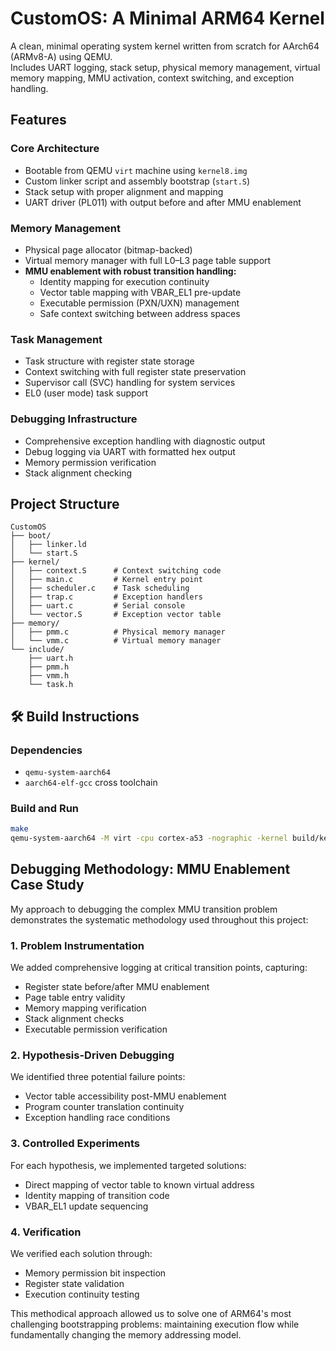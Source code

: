 # CustomOS: A Minimal ARM64 Kernel

A clean, minimal operating system kernel written from scratch for AArch64 (ARMv8-A) using QEMU.  
Includes UART logging, stack setup, physical memory management, virtual memory mapping, MMU activation, context switching, and exception handling.

## Features

### Core Architecture
- Bootable from QEMU `virt` machine using `kernel8.img`
- Custom linker script and assembly bootstrap (`start.S`)
- Stack setup with proper alignment and mapping
- UART driver (PL011) with output before and after MMU enablement

### Memory Management
- Physical page allocator (bitmap-backed)
- Virtual memory manager with full L0–L3 page table support
- **MMU enablement with robust transition handling:**
  - Identity mapping for execution continuity
  - Vector table mapping with VBAR_EL1 pre-update
  - Executable permission (PXN/UXN) management
  - Safe context switching between address spaces

### Task Management
- Task structure with register state storage
- Context switching with full register state preservation
- Supervisor call (SVC) handling for system services
- EL0 (user mode) task support

### Debugging Infrastructure
- Comprehensive exception handling with diagnostic output
- Debug logging via UART with formatted hex output
- Memory permission verification
- Stack alignment checking

## Project Structure
```
CustomOS
├── boot/
│   ├── linker.ld
│   └── start.S
├── kernel/
│   ├── context.S      # Context switching code
│   ├── main.c         # Kernel entry point
│   ├── scheduler.c    # Task scheduling
│   ├── trap.c         # Exception handlers
│   ├── uart.c         # Serial console
│   └── vector.S       # Exception vector table
├── memory/
│   ├── pmm.c          # Physical memory manager
│   └── vmm.c          # Virtual memory manager
└── include/
    ├── uart.h
    ├── pmm.h
    ├── vmm.h
    └── task.h
```

## 🛠 Build Instructions

### Dependencies
- `qemu-system-aarch64`
- `aarch64-elf-gcc` cross toolchain

### Build and Run

```bash
make
qemu-system-aarch64 -M virt -cpu cortex-a53 -nographic -kernel build/kernel8.img
```

## Debugging Methodology: MMU Enablement Case Study

My approach to debugging the complex MMU transition problem demonstrates the systematic methodology used throughout this project:

### 1. Problem Instrumentation
We added comprehensive logging at critical transition points, capturing:
- Register state before/after MMU enablement
- Page table entry validity
- Memory mapping verification
- Stack alignment checks
- Executable permission verification

### 2. Hypothesis-Driven Debugging
We identified three potential failure points:
- Vector table accessibility post-MMU enablement
- Program counter translation continuity
- Exception handling race conditions

### 3. Controlled Experiments
For each hypothesis, we implemented targeted solutions:
- Direct mapping of vector table to known virtual address
- Identity mapping of transition code
- VBAR_EL1 update sequencing

### 4. Verification
We verified each solution through:
- Memory permission bit inspection
- Register state validation
- Execution continuity testing

This methodical approach allowed us to solve one of ARM64's most challenging bootstrapping problems: maintaining execution flow while fundamentally changing the memory addressing model.
